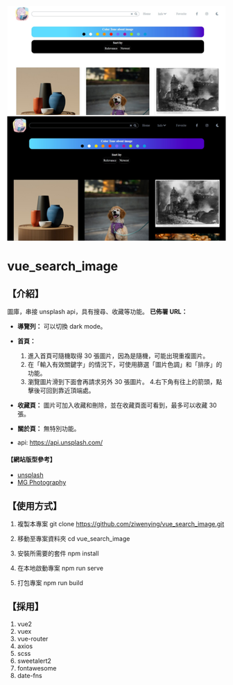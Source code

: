 ![image](./src/assets/image/light-mode.jpg)
![image](./src/assets/image/dark-mode.jpg)

# vue_search_image

## 【介紹】

圖庫，串接 unsplash api，具有搜尋、收藏等功能。
**已佈署 URL：**

- **導覽列：**
  可以切換 dark mode。
- **首頁：**
  1. 進入首頁可隨機取得 30 張圖片，因為是隨機，可能出現重複圖片。
  2. 在「輸入有效關鍵字」的情況下，可使用篩選「圖片色調」和「排序」的功能。
  3. 瀏覽圖片滑到下面會再請求另外 30 張圖片。 4.右下角有往上的箭頭，點擊後可回到靠近頂端處。
- **收藏頁：**
  圖片可加入收藏和刪除，並在收藏頁面可看到，最多可以收藏 30 張。
- **關於頁：**
  無特別功能。

- api: https://api.unsplash.com/

#### 【網站版型參考】

- [unsplash](https://unsplash.com/)
- [MG Photography](http://www.maeganguerette.com/)

## 【使用方式】

1. 複製本專案
   git clone https://github.com/ziwenying/vue_search_image.git

2. 移動至專案資料夾
   cd vue_search_image

3. 安裝所需要的套件
   npm install

4. 在本地啟動專案
   npm run serve

5. 打包專案
   npm run build

## 【採用】

1. vue2
2. vuex
3. vue-router
4. axios
5. scss
6. sweetalert2
7. fontawesome
8. date-fns
